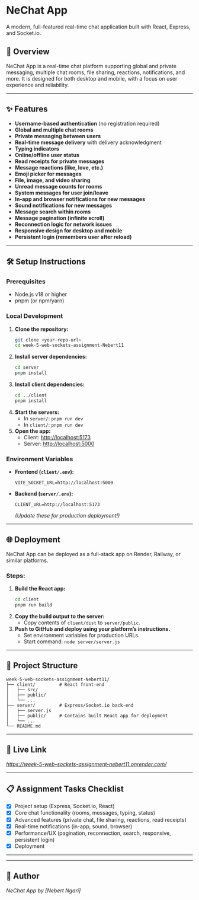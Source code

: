 # NeChat App

A modern, full-featured real-time chat application built with React, Express, and Socket.io.

## 🚀 Overview
NeChat App is a real-time chat platform supporting global and private messaging, multiple chat rooms, file sharing, reactions, notifications, and more. It is designed for both desktop and mobile, with a focus on user experience and reliability.

---

## ✨ Features
- **Username-based authentication** (no registration required)
- **Global and multiple chat rooms**
- **Private messaging between users**
- **Real-time message delivery** with delivery acknowledgment
- **Typing indicators**
- **Online/offline user status**
- **Read receipts for private messages**
- **Message reactions (like, love, etc.)**
- **Emoji picker for messages**
- **File, image, and video sharing**
- **Unread message counts for rooms**
- **System messages for user join/leave**
- **In-app and browser notifications for new messages**
- **Sound notifications for new messages**
- **Message search within rooms**
- **Message pagination (infinite scroll)**
- **Reconnection logic for network issues**
- **Responsive design for desktop and mobile**
- **Persistent login (remembers user after reload)**

---

## 🛠️ Setup Instructions

### Prerequisites
- Node.js v18 or higher
- pnpm (or npm/yarn)

### Local Development
1. **Clone the repository:**
   ```sh
   git clone <your-repo-url>
   cd week-5-web-sockets-assignment-Nebert11
   ```
2. **Install server dependencies:**
   ```sh
   cd server
   pnpm install
   ```
3. **Install client dependencies:**
   ```sh
   cd ../client
   pnpm install
   ```
4. **Start the servers:**
   - In `server/`: `pnpm run dev`
   - In `client/`: `pnpm run dev`
5. **Open the app:**
   - Client: [http://localhost:5173](http://localhost:5173)
   - Server: [http://localhost:5000](http://localhost:5000)

### Environment Variables
- **Frontend (`client/.env`):**
  ```
  VITE_SOCKET_URL=http://localhost:5000
  ```
- **Backend (`server/.env`):**
  ```
  CLIENT_URL=http://localhost:5173
  ```
  *(Update these for production deployment!)*

---

## 🌐 Deployment

NeChat App can be deployed as a full-stack app on Render, Railway, or similar platforms.

### Steps:
1. **Build the React app:**
   ```sh
   cd client
   pnpm run build
   ```
2. **Copy the build output to the server:**
   - Copy contents of `client/dist` to `server/public`.
3. **Push to GitHub and deploy using your platform’s instructions.**
   - Set environment variables for production URLs.
   - Start command: `node server/server.js`

---

## 🧩 Project Structure
```
week-5-web-sockets-assignment-Nebert11/
├── client/         # React front-end
│   ├── src/
│   ├── public/
│   └── ...
├── server/         # Express/Socket.io back-end
│   ├── server.js
│   ├── public/     # Contains built React app for deployment
│   └── ...
└── README.md
```

---

## 📸 Live Link
*https://week-5-web-sockets-assignment-nebert11.onrender.com/*

---

## 📋 Assignment Tasks Checklist
- [x] Project setup (Express, Socket.io, React)
- [x] Core chat functionality (rooms, messages, typing, status)
- [x] Advanced features (private chat, file sharing, reactions, read receipts)
- [x] Real-time notifications (in-app, sound, browser)
- [x] Performance/UX (pagination, reconnection, search, responsive, persistent login)
- [x] Deployment

---


---

## 👤 Author
*NeChat App by [Nebert Ngari]* 